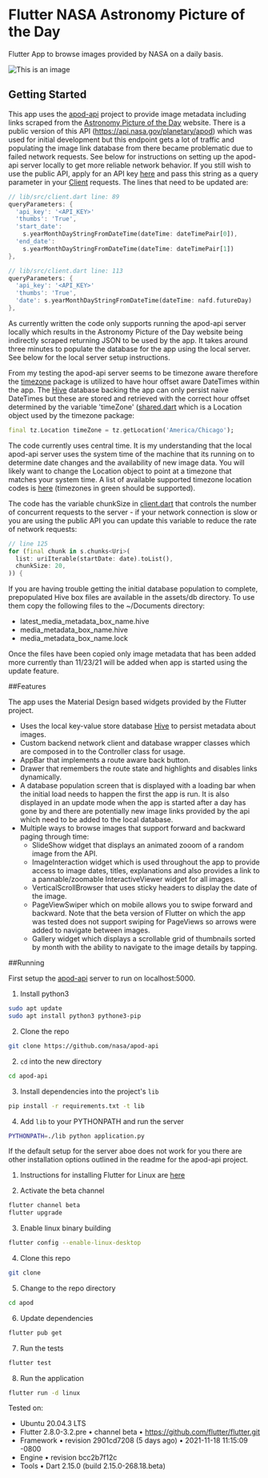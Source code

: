 # Flutter NASA Astronomy Picture of the Day

Flutter App to browse images provided by NASA on a daily basis.

![This is an image](assets/demo.gif)

## Getting Started

This app uses the [apod-api](https://github.com/nasa/apod-api) project to provide image metadata including links
scraped from the [Astronomy Picture of the Day](https://apod.nasa.gov/apod/astropix.html) website. There is a public
version of this API (https://api.nasa.gov/planetary/apod) which was used for initial development but this endpoint gets
a lot of traffic and populating the image link database from there became problematic due to failed network requests.
See below for instructions on setting up the apod-api server locally to get more reliable network behavior.  If you
still wish to use the public API, apply for an API key [here](https://api.nasa.gov/#signUp) and pass this string as a
query parameter in your [Client](lib/src/client.dart) requests.  The lines that need to be updated are:

```dart
// lib/src/client.dart line: 89
queryParameters: {
  'api_key': '<API_KEY>'
  'thumbs': 'True',
  'start_date':
    s.yearMonthDayStringFromDateTime(dateTime: dateTimePair[0]),
  'end_date':
    s.yearMonthDayStringFromDateTime(dateTime: dateTimePair[1])
},

// lib/src/client.dart line: 113
queryParameters: {
  'api_key': '<API_KEY>'
  'thumbs': 'True',
  'date': s.yearMonthDayStringFromDateTime(dateTime: nafd.futureDay)
},
```

As currently written the code only supports running the apod-api server locally which results in the Astronomy Picture
of the Day website being indirectly scraped returning JSON to be used by the app.  It takes around three minutes to
populate the database for the app using the local server.  See below for the local server setup instructions.

From my testing the apod-api server seems to be timezone aware therefore the [timezone](https://pub.dev/packages/timezone)
package is utilized to have hour offset aware DateTimes within the app.  The [Hive](https://github.com/hivedb/hive) database backing the app can only
persist naive DateTimes but these are stored and retrieved with the correct hour offset
determined by the variable 'timeZone' ([shared.dart](lib/src/shared.dart) which is a Location object used by
the timezone package:

```dart
final tz.Location timeZone = tz.getLocation('America/Chicago');
```

The code currently uses central time.  It is my understanding that the local apod-api server uses the system time of the
machine that its running on to determine date changes and the availability of new image data.  You will likely want to
change the Location object to point at a timezone that matches your system time.  A list of available supported timezone
location codes is [here](https://en.wikipedia.org/wiki/List_of_tz_database_time_zones) (timezones in green should be supported).

The code has the variable chunkSize in [client.dart](lib/src/client.dart) that controls the number of concurrent
requests to the server - if your network connection is slow or you are using the public API you can update this variable
to reduce the rate of network requests:

```dart
// line 125
for (final chunk in s.chunks<Uri>(
  list: uriIterable(startDate: date).toList(),
  chunkSize: 20,
)) {
```

If you are having trouble getting the initial database population to complete, prepopulated Hive box files are available
in the assets/db directory.  To use them copy the following files to the ~/Documents directory:
 - latest_media_metadata_box_name.hive
 - media_metadata_box_name.hive
 - media_metadata_box_name.lock

Once the files have been copied only image metadata that has been added more currently than 11/23/21 will be added when
app is started using the update feature.

##Features

The app uses the Material Design based widgets provided by the Flutter project.
 - Uses the local key-value store database [Hive](https://github.com/hivedb/hive) to persist metadata about images.
 - Custom backend network client and database wrapper classes which are composed in to the Controller class for usage.
 - AppBar that implements a route aware back button.
 - Drawer that remembers the route state and highlights and disables links dynamically.
 - A database population screen that is displayed with a loading bar when the initial load needs to happen the first
 the app is run.  It is also displayed in an update mode when the app is started after a day has gone by and there are
 potentially new image links provided by the api which need to be added to the local database.
 - Multiple ways to browse images that support forward and backward paging through time:
   - SlideShow widget that displays an animated zooom of a random image from the API.
   - ImageInteraction widget which is used throughout the app to provide access to image dates, titles, explanations
and also provides a link to a pannable/zoomable InteractiveViewer widget for all images.
   - VerticalScrollBrowser that uses sticky headers to display the date of the image.
   - PageViewSwiper which on mobile allows you to swipe forward and backward. Note that the beta version of Flutter on
   which the app was tested does not support swiping for PageViews so arrows were added to navigate between images.
   - Gallery widget which displays a scrollable grid of thumbnails sorted by month with the ability to navigate to the
   image details by tapping.

##Running

First setup the [apod-api](https://github.com/nasa/apod-api) server to run on localhost:5000.

1. Install python3
```bash
sudo apt update
sudo apt install python3 pythone3-pip
````
2. Clone the repo
```bash
git clone https://github.com/nasa/apod-api
```
2. `cd` into the new directory
```bash
cd apod-api
```
3. Install dependencies into the project's `lib`
```bash
pip install -r requirements.txt -t lib
```
4. Add `lib` to your PYTHONPATH and run the server
```bash
PYTHONPATH=./lib python application.py
```

If the default setup for the server aboe does not work for you there are other installation options outlined in the
readme for the apod-api project.

1. Instructions for installing Flutter for Linux are [here](https://docs.flutter.dev/get-started/install/linux)

2. Activate the beta channel
```bash
flutter channel beta
flutter upgrade
```

3. Enable linux binary building
```bash
flutter config --enable-linux-desktop
```

4. Clone this repo
```bash
git clone
```

5. Change to the repo directory
```bash
cd apod
```

6. Update dependencies
```bash
flutter pub get
```

7. Run the tests
```bash
flutter test
```

8. Run the application
```bash
flutter run -d linux
```

Tested on:
 - Ubuntu 20.04.3 LTS
 - Flutter 2.8.0-3.2.pre • channel beta • https://github.com/flutter/flutter.git
 - Framework • revision 2901cd7208 (5 days ago) • 2021-11-18 11:15:09 -0800
 - Engine • revision bcc2b7f12c
 - Tools • Dart 2.15.0 (build 2.15.0-268.18.beta)



